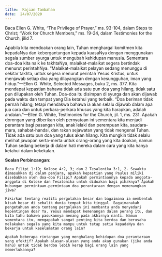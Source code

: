 ```yaml
---
title:  Kajian Tambahan
date:  24/07/2020
---
```


Baca Ellen G. White, “The Privilege of Prayer,” ms. 93-104, dalam Steps to Christ; “Work for Church Members,” ms. 19-24, dalam Testimonies for the Church, jilid 7.

Apabila kita mendoakan orang lain, Tuhan menghargai komitmen kita kepadaNya dan kebergantungan kepada kuasaNya dengan menggunakan segala sumber syurga untuk mengubah kehidupan manusia. Sementara doa-doa kita naik ke takhtaNya, malaikat-malaikat segera bertindak menurut perintahNya. “Malaikat-malaikat pelayan sedang menunggu di sekitar takhta, untuk segera menurut perintah Yesus Kristus, untuk menjawab setiap doa yang dilayangkan dengan kesungguhan, iman yang hidup.”—Ellen G. White, Selected Messages, buku 2, ms. 377. Kita mendapat kepastian bahawa tidak ada satu pun doa yang hilang, tidak satu pun dilupakan oleh Tuhan. Doa-doa itu disimpan di syurga dan akan dijawab pada waktu dan tempat yang Dia ketahui yang terbaik. “Doa beriman tidak pernah hilang; tetapi mendakwa  bahawa ia akan selalu dijawab dalam apa jua cara dan untuk perkara-perkara khusus yang kita harapkan, adalah andaian.”—Ellen G. White, Testimonies for the Church, jil. 1, ms. 231. Apakah dorongan yang diberikan oleh pernyataan ini sementara kita menjadi perantara bagi pasangan kita, anak lelaki dan perempuan kita, saudara-mara, sahabat-handai, dan rakan sejawatan yang tidak mengenal Tuhan. Tidak ada satu pun doa yang tulus akan hilang. Kita mungkin tidak selalu melihat jawapan serta-merta untuk orang-orang yang kita doakan, namun Tuhan sedang bekerja di dalam hati mereka dalam cara yang kita hanya ketahui dalam kekekalan.

**Soalan Perbincangan**:

`Baca Filipi 1:19; Kolose 4:2, 3; dan 2 Tesalonika 3:1, 2. Sewaktu dimasukkan di dalam penjara, apakah kepastian yang Paulus miliki disebabkan oleh doa-doa Filipi? Apakah permintaannya kepada anggota-anggota di Kolose dan Tesalonika untuk didoakan bagi pihaknya? Apakah hubungan permintaan-permintaan doa perantaraan dengan memenangkan jiwa?`

`Fikirkan tentang realiti pergolakan besar dan bagaimana ia membentuk kisah besar di sebalik dunia tempat kita tinggal. Bagaimanakah pengetahuan anda tentang pergolakan ini membantu anda menyedari kepentingan doa? Ya, Yesus mendapat kemenangan dalam perang itu, dan kita tahu bahawa pasukannya menang pada akhirnya nanti. Namun sementara itu, mengapakah sangat penting kita berdoa dan berusaha melakukan segala yang kita mampu untuk tetap setia kepadaNya dan bekerja untuk keselamatan orang lain?`

`Apakah beberapa rintangan yang menghalang kehidupan doa perantaraan yang efektif? Apakah alasan-alasan yang anda akan gunakan (jika anda mahu) untuk tidak berdoa lebih kerap bagi orang lain yang memerlukannya?`